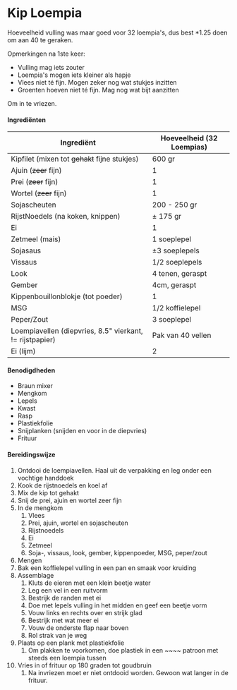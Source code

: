 # Kip Loempia

Hoeveelheid vulling was maar goed voor 32 loempia's, dus best \*1.25 doen om aan 40 te geraken.

Opmerkingen na 1ste keer:

- Vulling mag iets zouter
- Loempia's mogen iets kleiner als hapje
- Vlees niet té fijn. Mogen zeker nog wat stukjes inzitten
- Groenten hoeven niet té fijn. Mag nog wat bijt aanzitten

Om in te vriezen.

#### Ingrediënten

| Ingrediënt                                               | Hoeveelheid (32 Loempias) |
| -------------------------------------------------------- | ------------------------- |
| Kipfilet (mixen tot ~~gehakt~~ fijne stukjes)            | 600 gr                    |
| Ajuin (~~zeer~~ fijn)                                    | 1                         |
| Prei (~~zeer~~ fijn)                                     | 1                         |
| Wortel (~~zeer~~ fijn)                                   | 1                         |
| Sojascheuten                                             | 200 - 250 gr              |
| RijstNoedels (na koken, knippen)                         | ± 175 gr                  |
| Ei                                                       | 1                         |
| Zetmeel (mais)                                           | 1 soeplepel               |
| Sojasaus                                                 | ±3 soeplepels             |
| Vissaus                                                  | 1/2 soeplepels            |
| Look                                                     | 4 tenen, geraspt          |
| Gember                                                   | 4cm, geraspt              |
| Kippenbouillonblokje (tot poeder)                        | 1                         |
| MSG                                                      | 1/2 koffielepel           |
| Peper/Zout                                               | 3 soeplepel               |
| Loempiavellen (diepvries, 8.5" vierkant, != rijstpapier) | Pak van 40 vellen         |
| Ei (lijm)                                                | 2                         |

#### Benodigdheden

- Braun mixer
- Mengkom
- Lepels
- Kwast
- Rasp
- Plastiekfolie
- Snijplanken (snijden en voor in de diepvries)
- Frituur

#### Bereidingswijze

1. Ontdooi de loempiavellen. Haal uit de verpakking en leg onder een vochtige handdoek
2. Kook de rijstnoedels en koel af
3. Mix de kip tot gehakt
4. Snij de prei, ajuin en wortel zeer fijn
5. In de mengkom
   1. Vlees
   2. Prei, ajuin, wortel en sojascheuten
   3. Rijstnoedels
   4. Ei
   5. Zetmeel
   6. Soja-, vissaus, look, gember, kippenpoeder, MSG, peper/zout
6. Mengen
7. Bak een koffielepel vulling in een pan en smaak voor kruiding
8. Assemblage
   1. Kluts de eieren met een klein beetje water
   2. Leg een vel in een ruitvorm
   3. Bestrijk de randen met ei
   4. Doe met lepels vulling in het midden en geef een beetje vorm
   5. Vouw links en rechts over en strijk glad
   6. Bestrijk met wat meer ei
   7. Vouw de onderste flap naar boven
   8. Rol strak van je weg
9. Plaats op een plank met plastiekfolie
   1. Om plakken te voorkomen, doe plastiek in een ~~~~ patroon met steeds een loempia tussen
10. Vries in of frituur op 180 graden tot goudbruin
    1. Na invriezen moet er niet ontdooid worden. Gewoon wat langer in de frituur.
